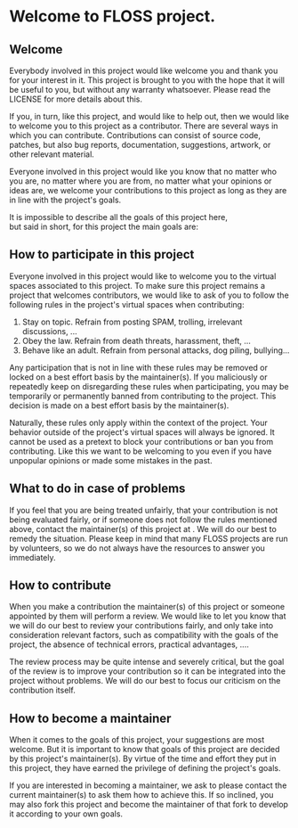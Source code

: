 # Welcome to <project name> FLOSS project.

## Welcome

Everybody involved in this project would like welcome you and thank you for your 
interest in it. This project is brought to you with the hope that it will be 
useful to you, but without any warranty whatsoever. Please read the LICENSE 
for more details about this.

If you, in turn, like this project, and would like to help out, then 
we would like to welcome you to this project as a contributor. There are several 
ways in which you can contribute. Contributions can consist of source code, 
patches, but also bug reports, documentation, suggestions, artwork, or 
other relevant material. 

Everyone involved in this project would like you know that no matter who you are, 
no matter where you are from, no matter what your opinions or ideas are, 
we welcome your contributions to this project as long as they are in line with 
the project's goals.

It is impossible to describe all the goals of this project here,  
but said in short, for this project the main goals are:  
<goals of project>

## How to participate in this project

Everyone involved in this project would like to welcome you to the virtual 
spaces associated to this project. To make sure this project remains 
a project that welcomes contributors, we would like to ask of you
to follow the following rules in the project's virtual spaces when contributing:

1. Stay on topic. Refrain from posting SPAM, trolling, irrelevant discussions, ...
2. Obey the law. Refrain from death threats, harassment, theft, ... 
3. Behave like an adult. Refrain from personal attacks, dog piling, bullying...

Any participation that is not in line with these rules may be removed or locked
on a best effort basis by the maintainer(s). If you maliciously or repeatedly 
keep on disregarding these rules when participating, you may be temporarily 
or permanently banned from contributing to the project. This decision is made 
on a best effort basis by the maintainer(s). 

Naturally, these rules only apply within the context of the project. 
Your behavior outside of the project's virtual spaces will always be ignored. 
It cannot be used as a pretext to block your contributions or ban you from 
contributing. Like this we want to be welcoming to you even if you have 
unpopular opinions or made some mistakes in the past.

## What to do in case of problems

If you feel that you are being treated unfairly, that your contribution is not 
being evaluated fairly, or if someone does not follow the rules mentioned above, 
contact the maintainer(s) of this project at <contact e-mail >.  We will do our 
best to remedy the situation. Please keep in mind that many FLOSS projects are 
run by volunteers, so we do not always have the resources to answer you 
immediately.

## How to contribute 

When you make a contribution the maintainer(s) of this project or someone 
appointed by them will perform a review. We would like to let you know that we 
will do our best to review your contributions fairly, and only take into 
consideration relevant factors, such as compatibility with the goals of the 
project, the absence of technical errors, practical advantages, .... 

The review process may be quite intense and severely critical, but the goal of 
the review is to improve your contribution so it can be integrated into the 
project without problems. We will do our best to focus our criticism on the 
contribution itself.

## How to become a maintainer

When it comes to the goals of this project, your suggestions are most welcome.
But it is important to know that goals of this project are decided by this 
project's maintainer(s). By virtue of the time and effort they put in this 
project, they have earned the privilege of defining the project's goals. 

If you are interested in becoming a maintainer, we ask to please contact 
the current maintainer(s) to ask them how to achieve this. If so inclined, you 
may also fork this project and become the maintainer of that fork 
to develop it according to your own goals.
